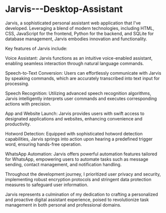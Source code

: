 # Jarvis---Desktop-Assistant
Jarvis, a sophisticated personal assistant web application that I've developed. Leveraging a blend of modern technologies, including HTML, CSS, JavaScript for the frontend, Python for the backend, and SQLite for database management, Jarvis embodies innovation and functionality.

Key features of Jarvis include:

Voice Assistant: Jarvis functions as an intuitive voice-enabled assistant, enabling seamless interaction through natural language commands.

Speech-to-Text Conversion: Users can effortlessly communicate with Jarvis by speaking commands, which are accurately transcribed into text input for processing.

Speech Recognition: Utilizing advanced speech recognition algorithms, Jarvis intelligently interprets user commands and executes corresponding actions with precision.

App and Website Launch: Jarvis provides users with swift access to designated applications and websites, enhancing convenience and productivity.

Hotword Detection: Equipped with sophisticated hotword detection capabilities, Jarvis springs into action upon hearing a predefined trigger word, ensuring hands-free operation.

WhatsApp Automation: Jarvis offers powerful automation features tailored for WhatsApp, empowering users to automate tasks such as message sending, contact management, and notification handling.

Throughout the development journey, I prioritized user privacy and security, implementing robust encryption protocols and stringent data protection measures to safeguard user information.

Jarvis represents a culmination of my dedication to crafting a personalized and proactive digital assistant experience, poised to revolutionize task management in both personal and professional domains.

